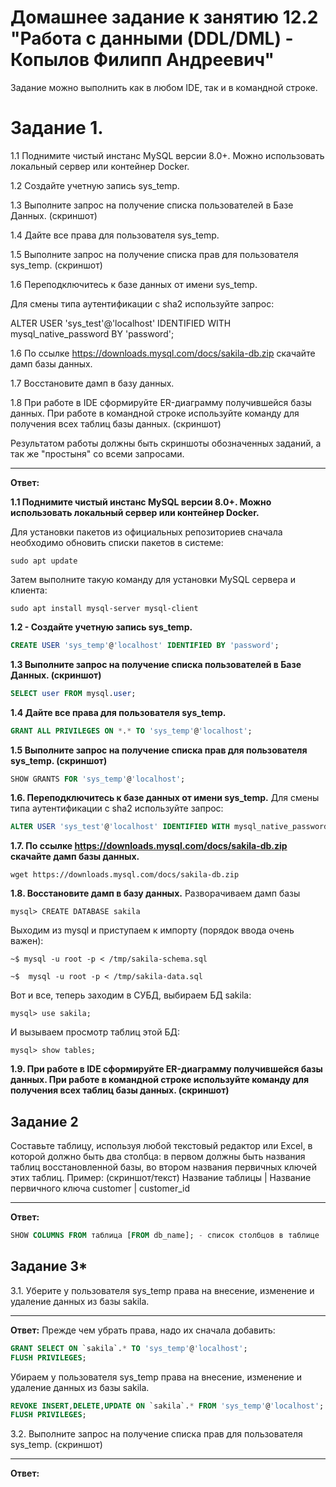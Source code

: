 # Домашнее задание к занятию 12.2 "Работа с данными (DDL/DML) - Копылов Филипп Андреевич"

Задание можно выполнить как в любом IDE, так и в командной строке.

# Задание 1.

1.1 Поднимите чистый инстанс MySQL версии 8.0+. Можно использовать локальный сервер или контейнер Docker.

1.2 Создайте учетную запись sys_temp.

1.3 Выполните запрос на получение списка пользователей в Базе Данных. (скриншот)

1.4 Дайте все права для пользователя sys_temp.

1.5 Выполните запрос на получение списка прав для пользователя sys_temp. (скриншот)

1.6 Переподключитесь к базе данных от имени sys_temp.

Для смены типа аутентификации с sha2 используйте запрос:

ALTER USER 'sys_test'@'localhost' IDENTIFIED WITH mysql_native_password BY 'password';

1.6 По ссылке https://downloads.mysql.com/docs/sakila-db.zip скачайте дамп базы данных.

1.7 Восстановите дамп в базу данных.

1.8 При работе в IDE сформируйте ER-диаграмму получившейся базы данных. При работе в командной строке используйте команду для получения всех таблиц базы данных. (скриншот)

Результатом работы должны быть скриншоты обозначенных заданий, а так же "простыня" со всеми запросами.
___
**Ответ:**

**1.1 Поднимите чистый инстанс MySQL версии 8.0+. Можно использовать локальный сервер или контейнер Docker.**

Для установки пакетов из официальных репозиториев сначала необходимо обновить списки пакетов в системе:

```sudo apt update```

Затем выполните такую команду для установки MySQL сервера и клиента:

```sudo apt install mysql-server mysql-client```

**1.2 - Создайте учетную запись sys_temp.**
```SQL
CREATE USER 'sys_temp'@'localhost' IDENTIFIED BY 'password';
```
**1.3 Выполните запрос на получение списка пользователей в Базе Данных. (скриншот)**
```SQL
SELECT user FROM mysql.user;
```
**1.4 Дайте все права для пользователя sys_temp.**
```SQL
GRANT ALL PRIVILEGES ON *.* TO 'sys_temp'@'localhost';
```
**1.5 Выполните запрос на получение списка прав для пользователя sys_temp. (скриншот)**
```SQL
SHOW GRANTS FOR 'sys_temp'@'localhost';
```
**1.6. Переподключитесь к базе данных от имени sys_temp.**
Для смены типа аутентификации с sha2 используйте запрос:
```SQL
ALTER USER 'sys_test'@'localhost' IDENTIFIED WITH mysql_native_password BY 'password';
```

**1.7. По ссылке https://downloads.mysql.com/docs/sakila-db.zip скачайте дамп базы данных.**

```wget https://downloads.mysql.com/docs/sakila-db.zip```

**1.8. Восстановите дамп в базу данных.**
Разворачиваем дамп базы

```mysql> CREATE DATABASE sakila```

Выходим из mysql и приступаем к импорту (порядок ввода очень важен):

```~$ mysql -u root -p < /tmp/sakila-schema.sql```

```~$  mysql -u root -p < /tmp/sakila-data.sql```

Вот и все, теперь заходим в СУБД, выбираем БД sakila:

```mysql> use sakila;```

И вызываем просмотр таблиц этой БД:

```mysql> show tables;```

**1.9. При работе в IDE сформируйте ER-диаграмму получившейся базы данных. При работе в командной строке используйте команду для получения всех таблиц базы данных. (скриншот)**

## Задание 2
Составьте таблицу, используя любой текстовый редактор или Excel, в которой должно быть два столбца: в первом должны быть названия таблиц восстановленной базы, во втором названия первичных ключей этих таблиц. Пример: (скриншот/текст)
Название таблицы | Название первичного ключа
customer         | customer_id
___
**Ответ:**
```SQL
SHOW COLUMNS FROM таблица [FROM db_name]; - список столбцов в таблице
```

## Задание 3*
3.1. Уберите у пользователя sys_temp права на внесение, изменение и удаление данных из базы sakila.
___
**Ответ:**
Прежде чем убрать права, надо их сначала добавить:
```SQL
GRANT SELECT ON `sakila`.* TO 'sys_temp'@'localhost';
FLUSH PRIVILEGES;
```
Убираем у пользователя sys_temp права на внесение, изменение и удаление данных из базы sakila.
```SQL
REVOKE INSERT,DELETE,UPDATE ON `sakila`.* FROM 'sys_temp'@'localhost';
FLUSH PRIVILEGES;
```
3.2. Выполните запрос на получение списка прав для пользователя sys_temp. (скриншот)
___
**Ответ:**
